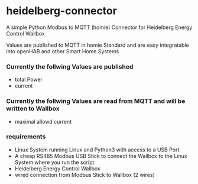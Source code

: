 # heidelberg-connector
A simple Python Modbus to MQTT (homie) Connector for Heidelberg Energy Control Wallbox

Values are published to MQTT in homie Standard and are easy integratable into openHAB and other Smart Home Systems

### Currently the follwing Values are published
* total Power
* current

### Currently the follwing Values are read from MQTT and will be written to Wallbox
* maximal allowd current

### requirements 
* Linux System running Linux and Python3 with access to a USB Port 
* A cheap RS485 Modbus USB Stick to connect the Wallbox to the Linux System where you run the script
* Heidelberg Energy Control Wallbox
* wired connection from Modbus Stick to Wallbox (2 wires)
